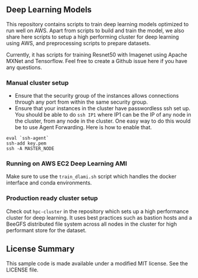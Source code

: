 ## Deep Learning Models

This repository contains scripts to train deep learning models optimized to run well on AWS. Apart from scripts to build and train the model, we also share here scripts to setup a high performing cluster for deep learning using AWS, and preprocessing scripts to prepare datasets.

Currently, it has scripts for training Resnet50 with Imagenet using Apache MXNet and Tensorflow.
Feel free to create a Github issue here if you have any questions.

### Manual cluster setup
- Ensure that the security group of the instances allows connections through any port from within the same security group.
- Ensure that your instances in the cluster have passwordless ssh set up. You should be able to do `ssh IP1` where IP1 can be the IP of any node in the cluster, from any node in the cluster. One easy way to do this would be to use Agent Forwarding. Here is how to enable that.
```
eval `ssh-agent`
ssh-add key.pem
ssh -A MASTER_NODE
``` 

### Running on AWS EC2 Deep Learning AMI
Make sure to use the `train_dlami.sh` script which handles the docker interface and conda environments.

### Production ready cluster setup
Check out `hpc-cluster` in the repository which sets up a high performance cluster for deep learning. It uses best practices such as bastion hosts and a BeeGFS distributed file system across all nodes in the cluster for high performant store for the dataset.

## License Summary

This sample code is made available under a modified MIT license. See the LICENSE file.
